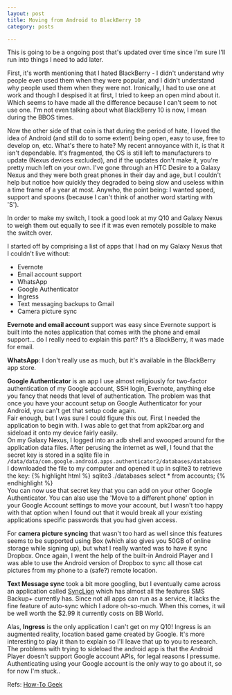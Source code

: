 ```yaml
---
layout: post
title: Moving from Android to BlackBerry 10
category: posts

---
```


This is going to be a ongoing post that's updated over time since I'm sure I'll run into things I need to add later.

First, it's worth mentioning that I hated BlackBerry - I didn't understand why people even used them when they were popular, and I didn't understand why people used them when they were not. Ironically, I had to use one at work and though I despised it at first, I tried to keep an open mind about it. Which seems to have made all the difference because I can't seem to not use one. I'm not even talking about what BlackBerry 10 is now, I mean during the BBOS times.

Now the other side of that coin is that during the period of hate, I loved the idea of Android (and still do to some extent) being open, easy to use, free to develop on, etc. What's there to hate?
My recent annoyance with it, is that it isn't dependable. It's fragmented, the OS is still left to manufacturers to update (Nexus devices excluded), and if the updates don't make it, you're pretty much left on your own. I've gone through an HTC Desire to a Galaxy Nexus and they were both great phones in their day and age, but I couldn't help but notice how quickly they degraded to being slow and useless within a time frame of a year at most.
Anywho, the point being: I wanted speed, support and spoons (because I can't think of another word starting with 'S').

In order to make my switch, I took a good look at my Q10 and Galaxy Nexus to weigh them out equally to see if it was even remotely possible to make the switch over.

I started off by comprising a list of apps that I had on my Galaxy Nexus that I couldn't live without:

  - Evernote
  - Email account support	
  - WhatsApp
  - Google Authenticator
  - Ingress
  - Text messaging backups to Gmail
  - Camera picture sync

**Evernote and email account** support was easy since Evernote support is built into the notes application that comes with the phone and email support... do I really need to explain this part? It's a BlackBerry, it was made for email.

**WhatsApp**: I don't really use as much, but it's available in the BlackBerry app store.

**Google Authenticator** is an app I use almost religiously for two-factor authentication of my Google account, SSH login, Evernote, anything else you fancy that needs that level of authentication. The problem was that once you have your account setup on Google Authenticator for your Android, you can't get that setup code again.<br>
Fair enough, but I was sure I could figure this out. First I needed the application to begin with. I was able to get that from apk2bar.org and sideload it onto my device fairly easily.<br>
On my Galaxy Nexus, I logged into an adb shell and swooped around for the application data files. After perusing the internet as well, I found that the secret key is stored in a sqlite file in `/data/data/com.google.android.apps.authenticator2/databases/databases` <br>
I downloaded the file to my computer and opened it up in sqlite3 to retrieve the key:
{% highlight html %}
sqlite3 ./databases
select * from accounts;
{% endhighlight %}<br>
You can now use that secret key that you can add on your other Google Authenticator. You can also use the 'Move to a different phone' option in your Google Account settings to move your account, but I wasn't too happy with that option when I found out that it would break all your existing applications specific passwords that you had given access.

For **camera picture syncing** that wasn't too hard as well since this features seems to be supported using Box (which also gives you 50GB of online storage while signing up), but what I really wanted was to have it sync Dropbox. Once again, I went the help of the built-in Android Player and I was able to use the Android version of Dropbox to sync all those cat pictures from my phone to a (safe?) remote location.

**Text Message sync** took a bit more googling, but I eventually came across an application called [SyncLion][synclion] which has almost all the features SMS Backup+ currently has. Since not all apps can run as a service, it lacks the fine feature of auto-sync which I adore oh-so-much. When this comes, it wil be well worth the $2.99 it currently costs on BB World.

Alas, **Ingress** is the only application I can't get on my Q10! Ingress is an augmented reality, location based game created by Google. It's more interesting to play it than to explain so I'll leave that up to you to research. 
The problems with trying to sideload the android app is that the Android Player doesn't support Google account APIs, for legal reasons I pressume. Authenticating using your Google account is the only way to go about it, so for now I'm stuck..

Refs: [How-To Geek][howtogeek]


[howtogeek]: http://www.howtogeek.com/130755/how-to-move-your-google-authenticator-credentials-to-a-new-android-phone-or-tablet/
[synclion]: http://appworld.blackberry.com/webstore/content/20384391/